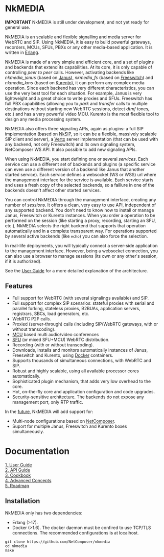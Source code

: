 
# NkMEDIA

**IMPORTANT** NkMEDIA is still under development, and not yet ready for general use.

NkMEDIA is an scalable and flexible signalling and media server for WebRTC and SIP. Using NkMEDIA, it is easy to build powerful gateways, recorders, MCUs, SFUs, PBXs or any other media-based application. It is written in [Erlang](http://www.erlang.org).

NkMEDIA is made of a very simple and efficient core, and a set of plugins and backends that extend its capabilities. At its core, it is only capable of controlling _peer to peer_ calls. However, activating backends like _nkmedia_janus_ (based on [Janus](https://janus.conf.meetecho.com/index.html)), _nkmedia_fs_ (based on [Freeswitch](https://freeswitch.org)) and _nkmedia_kms_ (based on [Kurento](https://www.kurento.org)), it can perform any complex media operation. Since each backend has very different characteristics, you can use the very best tool for each situation. For example, Janus is very lightweight and a great choice to write proxies and SFUs. Freeswitch has full PBX capabilities (allowing you to _park_ and _transfer_ calls to multiple destinations without starting new WebRTC sessions, detect _dtmf_ tones, etc.) and has a very powerful video MCU. Kurento is the most flexible tool to design any media processing system.

NkMEDIA also offers three signaling APIs, again as plugins: a full SIP implementation (based on [NkSIP](https://github.com/NetComposer/nksip), so it can be a flexible, massively scalable SIP client and server), a  [Verto](http://evoluxbr.github.io/verto-docs/) server implementation (that can be used with any backend, not only Freeswitch) and its own signaling system, NetComposer WS API. It also possible to add new signaling APIs.

When using NkMEDIA, you start defining one or several _services_. Each service can use a different set of backends and plugins (a specific service can even use a different version of a backend like Janus that another started service). Each service defines a websocket (WS or WSS) url where the management interface for the service is available. Each service starts and uses a fresh copy of the selected backends, so a faillure in one of the backends doesn't affect other started services.

You can control NkMEDIA through the management interface, creating any number of _sessions_. It offers a clean, very easy to use API, independent of any supported backend. You don't need to know how to install or manage Janus, Freeswitch or Kurento instances. When you order a operation to be performed on the session (like starting a proxy, recording, starting an SFU, etc.), NkMEDIA selects the right backend that supports that operation automatically and in a complete transparent way. For operations supported by several active backends (like `echo`) you can also force the selection.

In real-life deployments, you will typically connect a server-side application to the management interface. However, being a websocket connection, you can also use a browser to manage sessions (its own or any other's session, if it is authorized).

See the [User Guide](doc/user_guide.md) for a more detailed explanation of the architecture. 

## Features
* Full support for WebRTC (with several signalings available) and SIP.
* Full support for complex SIP scenarios: stateful proxies with serial and parallel forking, stateless proxies, B2BUAs, application servers, registrars, SBCs, load generators, etc.
* WebRTC P2P calls.
* Proxied (server-through) calls (including SIP/WebRTC gateways, with or without transcoding).
* [MCU](https://webrtcglossary.com/mcu/) based multi audio/video conferences
* [SFU](https://webrtcglossary.com/sfu/) (or mixed SFU+MCU) WebRTC distribution.
* Recording (with or without transcoding).
* Downloads, installs and monitors automatically instances of Janus, Freeswitch and Kurento, using [Docker](https://www.docker.com) containers.
* Supports thousands of simultaneous connections, with WebRTC and SIP.
* Robust and highly scalable, using all available processor cores automatically.
* Sophisticated plugin mechanism, that adds very low overhead to the core.
* Hot, on-the-fly core and application configuration and code upgrades.
* Security-sensitive architecture. The backends do not expose any management port, only RTP traffic.


In the [future](doc/roadmap.md), NkMEDIA will add support for:
* Multi-node configurations based on [NetComposer](http://www.slideshare.net/carlosjgf/net-composer-v2).
* Suport for multiple Janus, Freeswitch and Kurento boxes simultaneously.


# Documentation

[ 1. User Guide](doc/user_guide.md)<br/>
[ 2. API Guide](doc/api.md)<br/>
[ 3. Cookbook](doc/cookbook.md)<br/>
[ 4. Advanced Concepts](doc/advanced.md)<br/>
[ 5. Roadmap](doc/roadmap.md)<br/>


## Installation

NkMEDIA only has two dependencies:
* Erlang (>17).
* Docker (>1.6). The docker daemon must be confired to use TCP/TLS connections. The recommended configurations is at localhost.

```
git clone https://github.com/NetComposer/nkmedia
cd nkmedia
make
```







